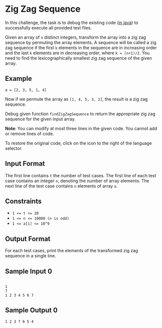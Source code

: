 # Zig Zag Sequence

In this challenge, the task is to debug the existing code ([in java](BuggedSolution.java)) to successfully execute all provided test files.

Given an array of `n` distinct integers, transform the array into a zig zag sequence by permuting the array elements. A sequence will be called a zig zag sequence if the first `k` elements in the sequence are in increasing order and the last `k` elements are in decreasing order, where `k = (n+1)/2`. You need to find the lexicographically smallest zig zag sequence of the given array.

## Example

`a = [2, 3, 5, 1, 4]`

Now if we permute the array as `[1, 4, 5, 3, 2]`, the result is a zig zag sequence.

Debug given  function `findZigZagSequence` to return the appropriate zig zag sequence for the given input array.

**Note**: You can modify at most three lines in the given code. You cannot add or remove lines of code.

To restore the original code, click on the icon to the right of the language selector.

## Input Format

The first line contains `t` the number of test cases. The first line of each test case contains an integer `n`, denoting the number of array elements. The next line of the test case contains `n` elements of array `a`.

## Constraints

* `1 <= t <= 20`
* `1 <= n <= 10000 (n is odd)`
* `1 <= a[i] <= 10^9`

## Output Format

For each test cases, print the elements of the transformed zig zag sequence in a single line.

## Sample Input 0

```shell

1
7
1 2 3 4 5 6 7
```

## Sample Output 0

```shell
1 2 3 7 6 5 4
```
